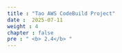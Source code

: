 ```yaml
---
title : "Tạo AWS CodeBuild Project"
date :  2025-07-11 
weight : 4
chapter : false
pre : " <b> 2.4</b> "
---
```

